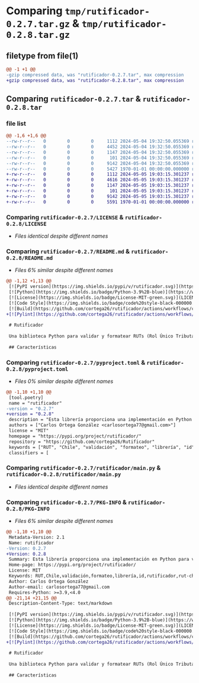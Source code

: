 # Comparing `tmp/rutificador-0.2.7.tar.gz` & `tmp/rutificador-0.2.8.tar.gz`

## filetype from file(1)

```diff
@@ -1 +1 @@
-gzip compressed data, was "rutificador-0.2.7.tar", max compression
+gzip compressed data, was "rutificador-0.2.8.tar", max compression
```

## Comparing `rutificador-0.2.7.tar` & `rutificador-0.2.8.tar`

### file list

```diff
@@ -1,6 +1,6 @@
--rw-r--r--   0        0        0     1112 2024-05-04 19:32:50.055369 rutificador-0.2.7/LICENSE
--rw-r--r--   0        0        0     4452 2024-05-04 19:32:50.055369 rutificador-0.2.7/README.md
--rw-r--r--   0        0        0     1147 2024-05-04 19:32:50.055369 rutificador-0.2.7/pyproject.toml
--rw-r--r--   0        0        0      101 2024-05-04 19:32:50.055369 rutificador-0.2.7/rutificador/__init__.py
--rw-r--r--   0        0        0     9142 2024-05-04 19:32:50.055369 rutificador-0.2.7/rutificador/main.py
--rw-r--r--   0        0        0     5427 1970-01-01 00:00:00.000000 rutificador-0.2.7/PKG-INFO
+-rw-r--r--   0        0        0     1112 2024-05-05 19:03:15.301237 rutificador-0.2.8/LICENSE
+-rw-r--r--   0        0        0     4616 2024-05-05 19:03:15.301237 rutificador-0.2.8/README.md
+-rw-r--r--   0        0        0     1147 2024-05-05 19:03:15.301237 rutificador-0.2.8/pyproject.toml
+-rw-r--r--   0        0        0      101 2024-05-05 19:03:15.301237 rutificador-0.2.8/rutificador/__init__.py
+-rw-r--r--   0        0        0     9142 2024-05-05 19:03:15.301237 rutificador-0.2.8/rutificador/main.py
+-rw-r--r--   0        0        0     5591 1970-01-01 00:00:00.000000 rutificador-0.2.8/PKG-INFO
```

### Comparing `rutificador-0.2.7/LICENSE` & `rutificador-0.2.8/LICENSE`

 * *Files identical despite different names*

### Comparing `rutificador-0.2.7/README.md` & `rutificador-0.2.8/README.md`

 * *Files 6% similar despite different names*

```diff
@@ -1,12 +1,13 @@
 [![PyPI version](https://img.shields.io/pypi/v/rutificador.svg)](https://pypi.org/project/rutificador/)
 [![Python](https://img.shields.io/badge/Python-3.9%2B-blue)](https://www.python.org/)
 [![License](https://img.shields.io/badge/License-MIT-green.svg)](LICENSE)
 [![Code Style](https://img.shields.io/badge/code%20style-black-000000.svg)](https://github.com/psf/black)
 [![Build](https://github.com/cortega26/rutificador/actions/workflows/ci.yml/badge.svg)](https://github.com/cortega26/rutificador/actions/workflows/ci.yml)
+[![Pylint](https://github.com/cortega26/rutificador/actions/workflows/pylint.yml/badge.svg)](https://github.com/cortega26/rutificador/actions/workflows/pylint.yml)
 
 # Rutificador
 
 Una biblioteca Python para validar y formatear RUTs (Rol Único Tributario) chilenos.
 
 ## Características
```

### Comparing `rutificador-0.2.7/pyproject.toml` & `rutificador-0.2.8/pyproject.toml`

 * *Files 0% similar despite different names*

```diff
@@ -1,10 +1,10 @@
 [tool.poetry]
 name = "rutificador"
-version = "0.2.7"
+version = "0.2.8"
 description = "Esta librería proporciona una implementación en Python para validar y formatear el Rol Único Tributario (RUT) utilizado en Chile."
 authors = ["Carlos Ortega González <carlosortega77@gmail.com>"]
 license = "MIT"
 homepage = "https://pypi.org/project/rutificador/"
 repository = "https://github.com/cortega26/Rutificador"
 keywords = ["RUT", "Chile", "validación", "formateo", "librería", "id", "rutificador", "rut-chile"]
 classifiers = [
```

### Comparing `rutificador-0.2.7/rutificador/main.py` & `rutificador-0.2.8/rutificador/main.py`

 * *Files identical despite different names*

### Comparing `rutificador-0.2.7/PKG-INFO` & `rutificador-0.2.8/PKG-INFO`

 * *Files 6% similar despite different names*

```diff
@@ -1,10 +1,10 @@
 Metadata-Version: 2.1
 Name: rutificador
-Version: 0.2.7
+Version: 0.2.8
 Summary: Esta librería proporciona una implementación en Python para validar y formatear el Rol Único Tributario (RUT) utilizado en Chile.
 Home-page: https://pypi.org/project/rutificador/
 License: MIT
 Keywords: RUT,Chile,validación,formateo,librería,id,rutificador,rut-chile
 Author: Carlos Ortega González
 Author-email: carlosortega77@gmail.com
 Requires-Python: >=3.9,<4.0
@@ -21,14 +21,15 @@
 Description-Content-Type: text/markdown
 
 [![PyPI version](https://img.shields.io/pypi/v/rutificador.svg)](https://pypi.org/project/rutificador/)
 [![Python](https://img.shields.io/badge/Python-3.9%2B-blue)](https://www.python.org/)
 [![License](https://img.shields.io/badge/License-MIT-green.svg)](LICENSE)
 [![Code Style](https://img.shields.io/badge/code%20style-black-000000.svg)](https://github.com/psf/black)
 [![Build](https://github.com/cortega26/rutificador/actions/workflows/ci.yml/badge.svg)](https://github.com/cortega26/rutificador/actions/workflows/ci.yml)
+[![Pylint](https://github.com/cortega26/rutificador/actions/workflows/pylint.yml/badge.svg)](https://github.com/cortega26/rutificador/actions/workflows/pylint.yml)
 
 # Rutificador
 
 Una biblioteca Python para validar y formatear RUTs (Rol Único Tributario) chilenos.
 
 ## Características
```

